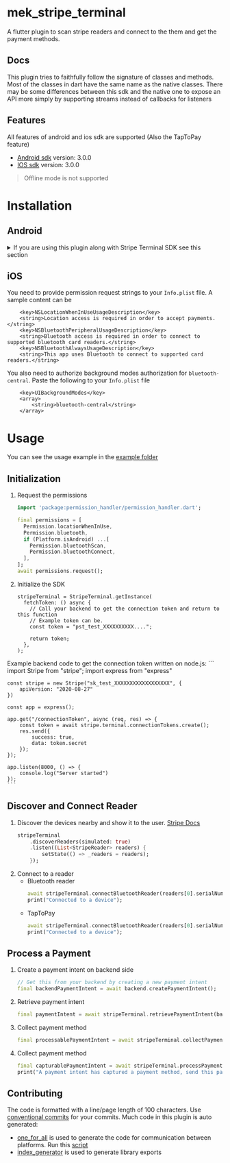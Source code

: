 # mek_stripe_terminal

A flutter plugin to scan stripe readers and connect to the them and get the payment methods.

## Docs

This plugin tries to faithfully follow the signature of classes and methods.
Most of the classes in dart have the same name as the native classes. 
There may be some differences between this sdk and the native one to expose an API
more simply by supporting streams instead of callbacks for listeners

## Features

All features of android and ios sdk are supported (Also the TapToPay feature)
- [Android sdk](https://github.com/stripe/stripe-terminal-android) version: 3.0.0
- [IOS sdk](https://github.com/stripe/stripe-terminal-ios) version: 3.0.0

> Offline mode is not supported

# Installation

## Android

<details>
<summary>If you are using this plugin along with Stripe Terminal SDK see this section</summary>
[Issue #349][https://github.com/stripe/stripe-terminal-android/issues/349]

```groovy
android {
    // TODO: remove this two directives once stripe_terminal fixes its plugin
    //      these two snippets are excluding a dup dependency that is probably not transitive
    //      https://github.com/stripe/stripe-terminal-android/issues/349
    configurations {
        all*.exclude module: 'bcprov-jdk15to18'
    }
    packagingOptions {
        pickFirst 'org/bouncycastle/x509/CertPathReviewerMessages.properties'
        pickFirst 'org/bouncycastle/x509/CertPathReviewerMessages_de.properties'
    }
}
```
</details>

## iOS
You need to provide permission request strings to your `Info.plist` file. A sample content can be

```
	<key>NSLocationWhenInUseUsageDescription</key>
	<string>Location access is required in order to accept payments.</string>
	<key>NSBluetoothPeripheralUsageDescription</key>
	<string>Bluetooth access is required in order to connect to supported bluetooth card readers.</string>
	<key>NSBluetoothAlwaysUsageDescription</key>
	<string>This app uses Bluetooth to connect to supported card readers.</string>
```
You also need to authorize background modes authorization for `bluetooth-central`. Paste the following to your `Info.plist` file
```
	<key>UIBackgroundModes</key>
	<array>
		<string>bluetooth-central</string>
	</array>
```

# Usage

You can see the usage example in the [example folder](example/lib/main.dart)

## Initialization

1. Request the permissions
    ```dart
    import 'package:permission_handler/permission_handler.dart';
    
    final permissions = [
      Permission.locationWhenInUse,
      Permission.bluetooth,
      if (Platform.isAndroid) ...[
        Permission.bluetoothScan,
        Permission.bluetoothConnect,
      ],
    ];
    await permissions.request();
    ```

2. Initialize the SDK
    ```
    stripeTerminal = StripeTerminal.getInstance(
      fetchToken: () async {
        // Call your backend to get the connection token and return to this function
        // Example token can be.
        const token = "pst_test_XXXXXXXXXX...."; 

        return token;
      },
    );
    ```

Example backend code to get the connection token written on node.js:
    ```
    import Stripe from "stripe";
    import express from "express"

    const stripe = new Stripe("sk_test_XXXXXXXXXXXXXXXXXX", {
        apiVersion: "2020-08-27"
    })

    const app = express();

    app.get("/connectionToken", async (req, res) => {
        const token = await stripe.terminal.connectionTokens.create();
        res.send({
            success: true,
            data: token.secret
        });
    });

    app.listen(8000, () => {
        console.log("Server started")
    });
    ```

## Discover and Connect Reader

1. Discover the devices nearby and show it to the user. [Stripe Docs](https://stripe.com/docs/terminal/payments/connect-reader?terminal-sdk-platform=android)
    ```dart
    stripeTerminal
        .discoverReaders(simulated: true)
        .listen((List<StripeReader> readers) {
            setState(() => _readers = readers);
        });
    ```
2. Connect to a reader
   - Bluetooth reader
      ```dart
      await stripeTerminal.connectBluetoothReader(readers[0].serialNumber);
      print("Connected to a device");
      ``` 
   - TapToPay
      ```dart
      await stripeTerminal.connectBluetoothReader(readers[0].serialNumber);
      print("Connected to a device");
      ```

## Process a Payment

1. Create a payment intent on backend side
    ```dart
    // Get this from your backend by creating a new payment intent
    final backendPaymentIntent = await backend.createPaymentIntent();
    ```
2. Retrieve payment intent
    ```dart
    final paymentIntent = await stripeTerminal.retrievePaymentIntent(backendPaymentIntent.clientSecret);
    ```
3. Collect payment method
    ```dart
    final processablePaymentIntent = await stripeTerminal.collectPaymentMethod(paymentIntent);
    ```
4. Collect payment method
    ```dart
    final capturablePaymentIntent = await stripeTerminal.processPayment(processablePaymentIntent)
    print("A payment intent has captured a payment method, send this payment intent to you backend to capture the payment");
    ```

## Contributing

The code is formatted with a line/page length of 100 characters.
Use [conventional commits](https://www.conventionalcommits.org/en/v1.0.0/) for your commits.
Much code in this plugin is auto generated:
- [one_for_all](https://pub.dev/packages/one_for_all) is used to generate the code for communication between platforms.
  Run this [script](tool/generate_api.dart)
- [index_generator](https://pub.dev/packages/index_generator) is used to generate library exports

